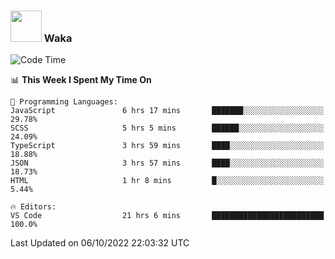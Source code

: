 ### <img src="https://media.giphy.com/media/VgCDAzcKvsR6OM0uWg/giphy.gif" width="50"> Waka

  <!--START_SECTION:waka-->
![Code Time](http://img.shields.io/badge/Code%20Time-912%20hrs%2010%20mins-blue)

📊 **This Week I Spent My Time On** 

```text
💬 Programming Languages: 
JavaScript               6 hrs 17 mins       ███████░░░░░░░░░░░░░░░░░░   29.78% 
SCSS                     5 hrs 5 mins        ██████░░░░░░░░░░░░░░░░░░░   24.09% 
TypeScript               3 hrs 59 mins       ████░░░░░░░░░░░░░░░░░░░░░   18.88% 
JSON                     3 hrs 57 mins       ████░░░░░░░░░░░░░░░░░░░░░   18.73% 
HTML                     1 hr 8 mins         █░░░░░░░░░░░░░░░░░░░░░░░░   5.44%

🔥 Editors: 
VS Code                  21 hrs 6 mins       █████████████████████████   100.0%

```


 Last Updated on 06/10/2022 22:03:32 UTC
<!--END_SECTION:waka-->
